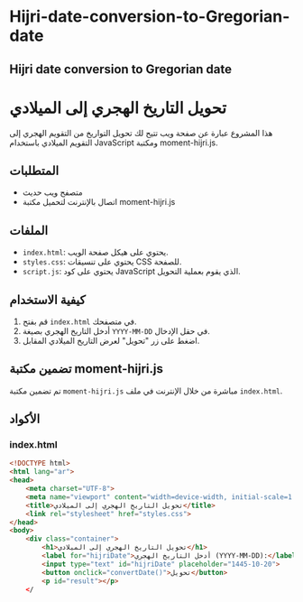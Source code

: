# Hijri-date-conversion-to-Gregorian-date
Hijri date conversion to Gregorian date
-------
# تحويل التاريخ الهجري إلى الميلادي

هذا المشروع عبارة عن صفحة ويب تتيح لك تحويل التواريخ من التقويم الهجري إلى التقويم الميلادي باستخدام JavaScript ومكتبة moment-hijri.js.

## المتطلبات

- متصفح ويب حديث
- اتصال بالإنترنت لتحميل مكتبة moment-hijri.js

## الملفات

- `index.html`: يحتوي على هيكل صفحة الويب.
- `styles.css`: يحتوي على تنسيقات CSS للصفحة.
- `script.js`: يحتوي على كود JavaScript الذي يقوم بعملية التحويل.

## كيفية الاستخدام

1. قم بفتح `index.html` في متصفحك.
2. أدخل التاريخ الهجري بصيغة `YYYY-MM-DD` في حقل الإدخال.
3. اضغط على زر "تحويل" لعرض التاريخ الميلادي المقابل.

## تضمين مكتبة moment-hijri.js

تم تضمين مكتبة `moment-hijri.js` مباشرة من خلال الإنترنت في ملف `index.html`.

## الأكواد

### index.html

```html
<!DOCTYPE html>
<html lang="ar">
<head>
    <meta charset="UTF-8">
    <meta name="viewport" content="width=device-width, initial-scale=1.0">
    <title>تحويل التاريخ الهجري إلى الميلادي</title>
    <link rel="stylesheet" href="styles.css">
</head>
<body>
    <div class="container">
        <h1>تحويل التاريخ الهجري إلى الميلادي</h1>
        <label for="hijriDate">أدخل التاريخ الهجري (YYYY-MM-DD):</label>
        <input type="text" id="hijriDate" placeholder="1445-10-20">
        <button onclick="convertDate()">تحويل</button>
        <p id="result"></p>
    </
